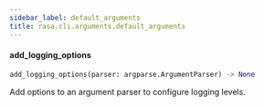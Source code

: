 ```yaml
---
sidebar_label: default_arguments
title: rasa.cli.arguments.default_arguments
---
```


#### add\_logging\_options

```python
add_logging_options(parser: argparse.ArgumentParser) -> None
```

Add options to an argument parser to configure logging levels.

